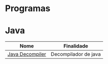# Programas

# Java

| Nome                                                 | Finalidade           |
| ---------------------------------------------------- | -------------------- |
| [Java Decompiler](http://java-decompiler.github.io/) | Decompilador de java |
